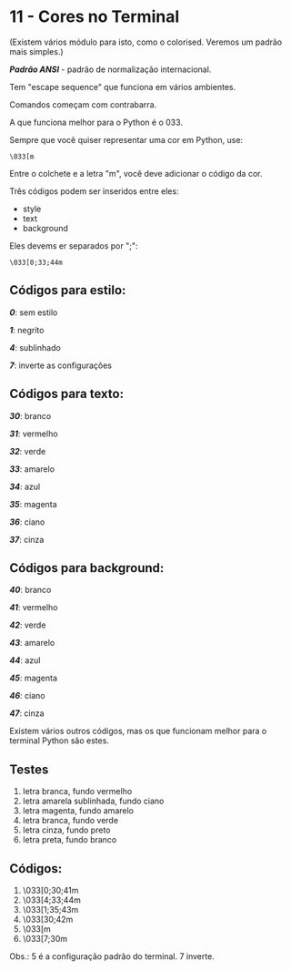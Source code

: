 # 11 - Cores no Terminal

(Existem vários módulo para isto, como o colorised. Veremos um padrão mais simples.)

***Padrão ANSI*** - padrão de normalização internacional.

Tem "escape sequence" que funciona em vários ambientes.

Comandos começam com contrabarra.

A que funciona melhor para o Python é o 033.

Sempre que você quiser representar uma cor em Python, use:
```buildoutcfg
\033[m
```

Entre o colchete e a letra "m", você deve adicionar o código da cor.

Três códigos podem ser inseridos entre eles:
- style
- text
- background

Eles devems er separados por ";":
```buildoutcfg
\033[0;33;44m
```

## Códigos para estilo:
***0***: sem estilo

***1***: negrito
 
***4***: sublinhado
 
***7***: inverte as configurações 

## Códigos para texto:
***30***: branco

***31***: vermelho

***32***: verde

***33***: amarelo

***34***: azul

***35***: magenta

***36***: ciano

***37***: cinza

## Códigos para background:
***40***: branco

***41***: vermelho

***42***: verde

***43***: amarelo

***44***: azul

***45***: magenta

***46***: ciano

***47***: cinza 

Existem vários outros códigos, mas os que funcionam melhor para o terminal Python são estes.

## Testes
1. letra branca, fundo vermelho
2. letra amarela sublinhada, fundo ciano
3. letra magenta, fundo amarelo
4. letra branca, fundo verde
5. letra cinza, fundo preto
6. letra preta, fundo branco

## Códigos:
1. \033[0;30;41m
2. \033[4;33;44m
3. \033[1;35;43m
4. \033[30;42m
5. \033[m
6. \033[7;30m

Obs.: 5 é a configuração padrão do terminal. 7 inverte.